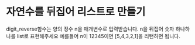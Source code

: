 # 자연수를 뒤집어 리스트로 만들기
digit_reverse함수는 양의 정수 n을 매개변수로 입력받습니다.
n을 뒤집어 숫자 하나하나를 list로 표현해주세요
예를들어 n이 12345이면 [5,4,3,2,1]을 리턴하면 됩니다.